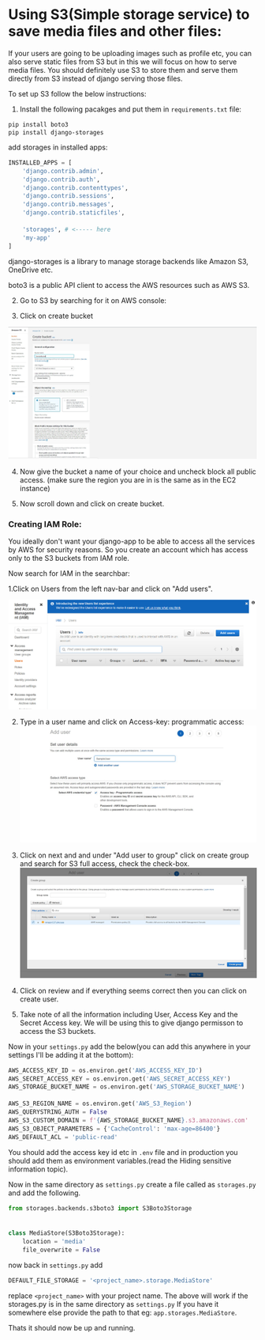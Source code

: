 # Using S3(Simple storage service) to save media files and other files:

If your users are going to be uploading images such as profile etc, you can also serve static files from S3 but in this we will focus on how to serve media files. You should definitely use S3 to store them and serve them directly from S3 instead of django serving those files.

To set up S3 follow the below instructions:

1. Install the following pacakges and put them in `requirements.txt` file:
```
pip install boto3
pip install django-storages
```

add storages in installed apps:

```python
INSTALLED_APPS = [
    'django.contrib.admin',
    'django.contrib.auth',
    'django.contrib.contenttypes',
    'django.contrib.sessions',
    'django.contrib.messages',
    'django.contrib.staticfiles',

    'storages', # <----- here   
    'my-app'
]
```

django-storages is a library to manage storage backends like Amazon S3, OneDrive etc.

boto3 is a public API client to access the AWS resources such as AWS S3. 

2. Go to S3 by searching for it on AWS console:

3. Click on create bucket

![Create-bucket](images\S3-buckets-create.jpg)

4. Now give the bucket a name of your choice and uncheck block all public access. (make sure the region you are in is the same as in the EC2 instance)

5. Now scroll down and click on create bucket.

### Creating IAM Role:

You ideally don't want your django-app to be able to access all the services by AWS for security reasons. So you create an account which has access only to the S3 buckets from IAM role.

Now search for IAM in the searchbar:

1.Click on Users from the left nav-bar and click on "Add users".

![IAM](images\IAM-users.jpg)

2. Type in a user name and click on Access-key: programmatic access:
![programmatic-access](images\programmatic-access.jpg)

3. Click on next and and under "Add user to group"
click on create group and search for S3 full access, check the check-box.
![Create-group](images\create-group.jpg)

4. Click on review and if everything seems correct then you can click on create user.

5. Take note of all the information including User, Access Key and the Secret Access key. We will be using this to give django permisson to access the S3 buckets.


Now in your `settings.py` add the below(you can add this anywhere in your settings I'll be adding it at the bottom):

```python
AWS_ACCESS_KEY_ID = os.environ.get('AWS_ACCESS_KEY_ID')
AWS_SECRET_ACCESS_KEY = os.environ.get('AWS_SECRET_ACCESS_KEY')
AWS_STORAGE_BUCKET_NAME = os.environ.get('AWS_STORAGE_BUCKET_NAME')

AWS_S3_REGION_NAME = os.environ.get('AWS_S3_Region')
AWS_QUERYSTRING_AUTH = False
AWS_S3_CUSTOM_DOMAIN = f'{AWS_STORAGE_BUCKET_NAME}.s3.amazonaws.com'  
AWS_S3_OBJECT_PARAMETERS = {'CacheControl': 'max-age=86400'}
AWS_DEFAULT_ACL = 'public-read'
```

You should add the access key id etc in `.env` file and in production you should add them as environment variables.(read the Hiding sensitive information topic).

Now in the same directory as `settings.py` create a file called as `storages.py` and add the following.

```py
from storages.backends.s3boto3 import S3Boto3Storage


class MediaStore(S3Boto3Storage):
    location = 'media'
    file_overwrite = False
```

now back in `settings.py` add 

```py
DEFAULT_FILE_STORAGE = '<project_name>.storage.MediaStore'
```
replace `<project_name>` with your project name.
The above will work if the storages.py is in the same directory as `settings.py` If you have it somewhere else provide the path to that eg: `app.storages.MediaStore`.

Thats it should now be up and running.